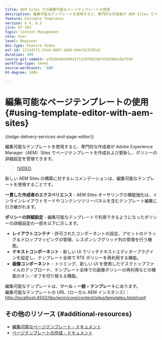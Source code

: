 ```yaml
---
title: AEM Sites での編集可能なページテンプレートの使用
description: 編集可能なテンプレートを使用すると、専門的な作成者が AEM Sites でページテンプレートを作成および更新し、ポリシーの詳細設定を管理できます。
feature: Editable Templates
version: 6.4, 6.5
jira: KT-193
topic: Content Management
role: User
level: Beginner
doc-type: Feature Video
exl-id: 2213d1f2-37ed-4897-a68d-04ef423395a3
duration: 389
source-git-commit: af928e60410022f12207082467d3bd9b818af59d
workflow-type: tm+mt
source-wordcount: '189'
ht-degree: 100%

---
```


# 編集可能なページテンプレートの使用{#using-template-editor-with-aem-sites}

{{edge-delivery-services-and-page-editor}}

編集可能なテンプレートを使用すると、専門的な作成者が Adobe Experience Manager（AEM）Sites でページテンプレートを作成および更新し、ポリシーの詳細設定を管理できます。

>[!VIDEO](https://video.tv.adobe.com/v/326784?quality=12&learn=on)

新しい AEM Sites の構築に対するレコメンデーションは、編集可能なテンプレートを使用することです。

**一貫した作成者のエクスペリエンス** - AEM Sites オーサリングの機能強化は、インラインレイアウトモードやコンテンツツリーパネルを含むテンプレート編集に引き継がれます。

**ポリシーの詳細設定** - 編集可能なテンプレートで利用できるようになったポリシーの詳細設定の一部を以下に示します。

* **レイアウトコンテナ** - 許可されたコンポーネントの設定、アセットのドラッグ＆ドロップマッピングの管理、レスポンシブグリッド列の管理を行う機能。
* **テキストコンポーネント** - 新しい UI でリッチテキストエディタープラグインを設定し、テンプレート全体で RTE ポリシーを再利用する機能。
* **画像コンポーネント** - トリミング、新しい UI を使用したデスクトップファイルのアップロード、テンプレート全体での画像ポリシーの再利用などの機能のオン／オフを切り替える機能。

編集可能なテンプレートは、**ツール** `>` **一般** `>` **テンプレート**&#x200B;にあります。\
編集可能なテンプレートの URL（ローカル AEM インスタンス）：[http://localhost:4502/libs/wcm/core/content/sites/templates.html/conf](http://localhost:4502/libs/wcm/core/content/sites/templates.html/conf)

## その他のリソース {#additional-resources}

* [編集可能なページテンプレート - ドキュメント](https://experienceleague.adobe.com/docs/experience-manager-65/developing/platform/templates/page-templates-editable.html?lang=ja)
* [ページテンプレートの作成 - ドキュメント](https://experienceleague.adobe.com/docs/experience-manager-65/authoring/siteandpage/templates.html?lang=ja)
